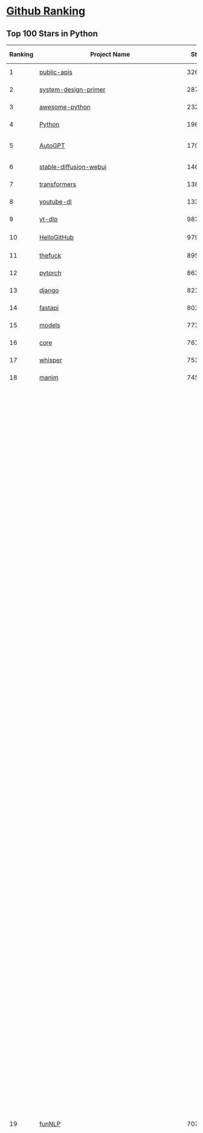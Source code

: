 [Github Ranking](../README.md)
==========

## Top 100 Stars in Python

| Ranking | Project Name | Stars | Forks | Language | Open Issues | Description | Last Commit |
| ------- | ------------ | ----- | ----- | -------- | ----------- | ----------- | ----------- |
| 1 | [public-apis](https://github.com/public-apis/public-apis) | 326187 | 34604 | Python | 45 | A collective list of free APIs | 2024-10-31T19:50:02Z |
| 2 | [system-design-primer](https://github.com/donnemartin/system-design-primer) | 287492 | 47911 | Python | 231 | Learn how to design large-scale systems. Prep for the system design interview.  Includes Anki flashcards. | 2024-12-02T01:10:39Z |
| 3 | [awesome-python](https://github.com/vinta/awesome-python) | 232154 | 25177 | Python | 0 | An opinionated list of awesome Python frameworks, libraries, software and resources. | 2024-08-11T17:10:18Z |
| 4 | [Python](https://github.com/TheAlgorithms/Python) | 196839 | 46181 | Python | 62 | All Algorithms implemented in Python | 2025-01-27T21:05:24Z |
| 5 | [AutoGPT](https://github.com/Significant-Gravitas/AutoGPT) | 170943 | 44942 | Python | 176 | AutoGPT is the vision of accessible AI for everyone, to use and to build on. Our mission is to provide the tools, so that you can focus on what matters. | 2025-01-30T18:23:00Z |
| 6 | [stable-diffusion-webui](https://github.com/AUTOMATIC1111/stable-diffusion-webui) | 146579 | 27452 | Python | 2296 | Stable Diffusion web UI | 2025-01-30T17:36:09Z |
| 7 | [transformers](https://github.com/huggingface/transformers) | 138298 | 27745 | Python | 998 | 🤗 Transformers: State-of-the-art Machine Learning for Pytorch, TensorFlow, and JAX. | 2025-01-30T19:08:38Z |
| 8 | [youtube-dl](https://github.com/ytdl-org/youtube-dl) | 133894 | 10192 | Python | 3699 | Command-line program to download videos from YouTube.com and other video sites | 2025-01-22T06:56:37Z |
| 9 | [yt-dlp](https://github.com/yt-dlp/yt-dlp) | 98343 | 7705 | Python | 1470 | A feature-rich command-line audio/video downloader | 2025-01-30T19:58:10Z |
| 10 | [HelloGitHub](https://github.com/521xueweihan/HelloGitHub) | 97935 | 9796 | Python | 187 | :octocat: 分享 GitHub 上有趣、入门级的开源项目。Share interesting, entry-level open source projects on GitHub. | 2025-01-27T03:53:33Z |
| 11 | [thefuck](https://github.com/nvbn/thefuck) | 89593 | 3608 | Python | 274 | Magnificent app which corrects your previous console command. | 2024-07-19T14:56:13Z |
| 12 | [pytorch](https://github.com/pytorch/pytorch) | 86346 | 23243 | Python | 14507 | Tensors and Dynamic neural networks in Python with strong GPU acceleration | 2025-01-30T19:49:23Z |
| 13 | [django](https://github.com/django/django) | 82115 | 32176 | Python | 0 | The Web framework for perfectionists with deadlines. | 2025-01-30T17:50:48Z |
| 14 | [fastapi](https://github.com/fastapi/fastapi) | 80353 | 6873 | Python | 51 | FastAPI framework, high performance, easy to learn, fast to code, ready for production | 2025-01-30T14:06:09Z |
| 15 | [models](https://github.com/tensorflow/models) | 77333 | 45706 | Python | 1067 | Models and examples built with TensorFlow | 2025-01-30T18:20:15Z |
| 16 | [core](https://github.com/home-assistant/core) | 76157 | 32231 | Python | 2857 | :house_with_garden: Open source home automation that puts local control and privacy first. | 2025-01-30T19:47:24Z |
| 17 | [whisper](https://github.com/openai/whisper) | 75313 | 9000 | Python | 0 | Robust Speech Recognition via Large-Scale Weak Supervision | 2025-01-04T20:56:17Z |
| 18 | [manim](https://github.com/3b1b/manim) | 74552 | 6495 | Python | 433 | Animation engine for explanatory math videos | 2025-01-08T16:22:03Z |
| 19 | [funNLP](https://github.com/fighting41love/funNLP) | 70718 | 14657 | Python | 29 | 中英文敏感词、语言检测、中外手机/电话归属地/运营商查询、名字推断性别、手机号抽取、身份证抽取、邮箱抽取、中日文人名库、中文缩写库、拆字词典、词汇情感值、停用词、反动词表、暴恐词表、繁简体转换、英文模拟中文发音、汪峰歌词生成器、职业名称词库、同义词库、反义词库、否定词库、汽车品牌词库、汽车零件词库、连续英文切割、各种中文词向量、公司名字大全、古诗词库、IT词库、财经词库、成语词库、地名词库、历史名人词库、诗词词库、医学词库、饮食词库、法律词库、汽车词库、动物词库、中文聊天语料、中文谣言数据、百度中文问答数据集、句子相似度匹配算法集合、bert资源、文本生成&摘要相关工具、cocoNLP信息抽取工具、国内电话号码正则匹配、清华大学XLORE:中英文跨语言百科知识图谱、清华大学人工智能技术系列报告、自然语言生成、NLU太难了系列、自动对联数据及机器人、用户名黑名单列表、罪名法务名词及分类模型、微信公众号语料、cs224n深度学习自然语言处理课程、中文手写汉字识别、中文自然语言处理 语料/数据集、变量命名神器、分词语料库+代码、任务型对话英文数据集、ASR 语音数据集 + 基于深度学习的中文语音识别系统、笑声检测器、Microsoft多语言数字/单位/如日期时间识别包、中华新华字典数据库及api(包括常用歇后语、成语、词语和汉字)、文档图谱自动生成、SpaCy 中文模型、Common Voice语音识别数据集新版、神经网络关系抽取、基于bert的命名实体识别、关键词(Keyphrase)抽取包pke、基于医疗领域知识图谱的问答系统、基于依存句法与语义角色标注的事件三元组抽取、依存句法分析4万句高质量标注数据、cnocr：用来做中文OCR的Python3包、中文人物关系知识图谱项目、中文nlp竞赛项目及代码汇总、中文字符数据、speech-aligner: 从“人声语音”及其“语言文本”产生音素级别时间对齐标注的工具、AmpliGraph: 知识图谱表示学习(Python)库：知识图谱概念链接预测、Scattertext 文本可视化(python)、语言/知识表示工具：BERT & ERNIE、中文对比英文自然语言处理NLP的区别综述、Synonyms中文近义词工具包、HarvestText领域自适应文本挖掘工具（新词发现-情感分析-实体链接等）、word2word：(Python)方便易用的多语言词-词对集：62种语言/3,564个多语言对、语音识别语料生成工具：从具有音频/字幕的在线视频创建自动语音识别(ASR)语料库、构建医疗实体识别的模型（包含词典和语料标注）、单文档非监督的关键词抽取、Kashgari中使用gpt-2语言模型、开源的金融投资数据提取工具、文本自动摘要库TextTeaser: 仅支持英文、人民日报语料处理工具集、一些关于自然语言的基本模型、基于14W歌曲知识库的问答尝试--功能包括歌词接龙and已知歌词找歌曲以及歌曲歌手歌词三角关系的问答、基于Siamese bilstm模型的相似句子判定模型并提供训练数据集和测试数据集、用Transformer编解码模型实现的根据Hacker News文章标题自动生成评论、用BERT进行序列标记和文本分类的模板代码、LitBank：NLP数据集——支持自然语言处理和计算人文学科任务的100部带标记英文小说语料、百度开源的基准信息抽取系统、虚假新闻数据集、Facebook: LAMA语言模型分析，提供Transformer-XL/BERT/ELMo/GPT预训练语言模型的统一访问接口、CommonsenseQA：面向常识的英文QA挑战、中文知识图谱资料、数据及工具、各大公司内部里大牛分享的技术文档 PDF 或者 PPT、自然语言生成SQL语句（英文）、中文NLP数据增强（EDA）工具、英文NLP数据增强工具 、基于医药知识图谱的智能问答系统、京东商品知识图谱、基于mongodb存储的军事领域知识图谱问答项目、基于远监督的中文关系抽取、语音情感分析、中文ULMFiT-情感分析-文本分类-语料及模型、一个拍照做题程序、世界各国大规模人名库、一个利用有趣中文语料库 qingyun 训练出来的中文聊天机器人、中文聊天机器人seqGAN、省市区镇行政区划数据带拼音标注、教育行业新闻语料库包含自动文摘功能、开放了对话机器人-知识图谱-语义理解-自然语言处理工具及数据、中文知识图谱：基于百度百科中文页面-抽取三元组信息-构建中文知识图谱、masr: 中文语音识别-提供预训练模型-高识别率、Python音频数据增广库、中文全词覆盖BERT及两份阅读理解数据、ConvLab：开源多域端到端对话系统平台、中文自然语言处理数据集、基于最新版本rasa搭建的对话系统、基于TensorFlow和BERT的管道式实体及关系抽取、一个小型的证券知识图谱/知识库、复盘所有NLP比赛的TOP方案、OpenCLaP：多领域开源中文预训练语言模型仓库、UER：基于不同语料+编码器+目标任务的中文预训练模型仓库、中文自然语言处理向量合集、基于金融-司法领域(兼有闲聊性质)的聊天机器人、g2pC：基于上下文的汉语读音自动标记模块、Zincbase 知识图谱构建工具包、诗歌质量评价/细粒度情感诗歌语料库、快速转化「中文数字」和「阿拉伯数字」、百度知道问答语料库、基于知识图谱的问答系统、jieba_fast 加速版的jieba、正则表达式教程、中文阅读理解数据集、基于BERT等最新语言模型的抽取式摘要提取、Python利用深度学习进行文本摘要的综合指南、知识图谱深度学习相关资料整理、维基大规模平行文本语料、StanfordNLP 0.2.0：纯Python版自然语言处理包、NeuralNLP-NeuralClassifier：腾讯开源深度学习文本分类工具、端到端的封闭域对话系统、中文命名实体识别：NeuroNER vs. BertNER、新闻事件线索抽取、2019年百度的三元组抽取比赛：“科学空间队”源码、基于依存句法的开放域文本知识三元组抽取和知识库构建、中文的GPT2训练代码、ML-NLP - 机器学习(Machine Learning)NLP面试中常考到的知识点和代码实现、nlp4han:中文自然语言处理工具集(断句/分词/词性标注/组块/句法分析/语义分析/NER/N元语法/HMM/代词消解/情感分析/拼写检查、XLM：Facebook的跨语言预训练语言模型、用基于BERT的微调和特征提取方法来进行知识图谱百度百科人物词条属性抽取、中文自然语言处理相关的开放任务-数据集-当前最佳结果、CoupletAI - 基于CNN+Bi-LSTM+Attention 的自动对对联系统、抽象知识图谱、MiningZhiDaoQACorpus - 580万百度知道问答数据挖掘项目、brat rapid annotation tool: 序列标注工具、大规模中文知识图谱数据：1.4亿实体、数据增强在机器翻译及其他nlp任务中的应用及效果、allennlp阅读理解:支持多种数据和模型、PDF表格数据提取工具 、 Graphbrain：AI开源软件库和科研工具，目的是促进自动意义提取和文本理解以及知识的探索和推断、简历自动筛选系统、基于命名实体识别的简历自动摘要、中文语言理解测评基准，包括代表性的数据集&基准模型&语料库&排行榜、树洞 OCR 文字识别 、从包含表格的扫描图片中识别表格和文字、语声迁移、Python口语自然语言处理工具集(英文)、 similarity：相似度计算工具包，java编写、海量中文预训练ALBERT模型 、Transformers 2.0 、基于大规模音频数据集Audioset的音频增强 、Poplar：网页版自然语言标注工具、图片文字去除，可用于漫画翻译 、186种语言的数字叫法库、Amazon发布基于知识的人-人开放领域对话数据集 、中文文本纠错模块代码、繁简体转换 、 Python实现的多种文本可读性评价指标、类似于人名/地名/组织机构名的命名体识别数据集 、东南大学《知识图谱》研究生课程(资料)、. 英文拼写检查库 、 wwsearch是企业微信后台自研的全文检索引擎、CHAMELEON：深度学习新闻推荐系统元架构 、 8篇论文梳理BERT相关模型进展与反思、DocSearch：免费文档搜索引擎、 LIDA：轻量交互式对话标注工具 、aili - the fastest in-memory index in the East 东半球最快并发索引 、知识图谱车音工作项目、自然语言生成资源大全 、中日韩分词库mecab的Python接口库、中文文本摘要/关键词提取、汉字字符特征提取器 (featurizer)，提取汉字的特征（发音特征、字形特征）用做深度学习的特征、中文生成任务基准测评 、中文缩写数据集、中文任务基准测评 - 代表性的数据集-基准(预训练)模型-语料库-baseline-工具包-排行榜、PySS3：面向可解释AI的SS3文本分类器机器可视化工具 、中文NLP数据集列表、COPE - 格律诗编辑程序、doccano：基于网页的开源协同多语言文本标注工具 、PreNLP：自然语言预处理库、简单的简历解析器，用来从简历中提取关键信息、用于中文闲聊的GPT2模型：GPT2-chitchat、基于检索聊天机器人多轮响应选择相关资源列表(Leaderboards、Datasets、Papers)、(Colab)抽象文本摘要实现集锦(教程 、词语拼音数据、高效模糊搜索工具、NLP数据增广资源集、微软对话机器人框架 、 GitHub Typo Corpus：大规模GitHub多语言拼写错误/语法错误数据集、TextCluster：短文本聚类预处理模块 Short text cluster、面向语音识别的中文文本规范化、BLINK：最先进的实体链接库、BertPunc：基于BERT的最先进标点修复模型、Tokenizer：快速、可定制的文本词条化库、中文语言理解测评基准，包括代表性的数据集、基准(预训练)模型、语料库、排行榜、spaCy 医学文本挖掘与信息提取 、 NLP任务示例项目代码集、 python拼写检查库、chatbot-list - 行业内关于智能客服、聊天机器人的应用和架构、算法分享和介绍、语音质量评价指标(MOSNet, BSSEval, STOI, PESQ, SRMR)、 用138GB语料训练的法文RoBERTa预训练语言模型 、BERT-NER-Pytorch：三种不同模式的BERT中文NER实验、无道词典 - 有道词典的命令行版本，支持英汉互查和在线查询、2019年NLP亮点回顾、 Chinese medical dialogue data 中文医疗对话数据集 、最好的汉字数字(中文数字)-阿拉伯数字转换工具、 基于百科知识库的中文词语多词义/义项获取与特定句子词语语义消歧、awesome-nlp-sentiment-analysis - 情感分析、情绪原因识别、评价对象和评价词抽取、LineFlow：面向所有深度学习框架的NLP数据高效加载器、中文医学NLP公开资源整理 、MedQuAD：(英文)医学问答数据集、将自然语言数字串解析转换为整数和浮点数、Transfer Learning in Natural Language Processing (NLP) 、面向语音识别的中文/英文发音辞典、Tokenizers：注重性能与多功能性的最先进分词器、CLUENER 细粒度命名实体识别 Fine Grained Named Entity Recognition、 基于BERT的中文命名实体识别、中文谣言数据库、NLP数据集/基准任务大列表、nlp相关的一些论文及代码, 包括主题模型、词向量(Word Embedding)、命名实体识别(NER)、文本分类(Text Classificatin)、文本生成(Text Generation)、文本相似性(Text Similarity)计算等，涉及到各种与nlp相关的算法，基于keras和tensorflow 、Python文本挖掘/NLP实战示例、 Blackstone：面向非结构化法律文本的spaCy pipeline和NLP模型通过同义词替换实现文本“变脸” 、中文 预训练 ELECTREA 模型: 基于对抗学习 pretrain Chinese Model 、albert-chinese-ner - 用预训练语言模型ALBERT做中文NER 、基于GPT2的特定主题文本生成/文本增广、开源预训练语言模型合集、多语言句向量包、编码、标记和实现：一种可控高效的文本生成方法、 英文脏话大列表 、attnvis：GPT2、BERT等transformer语言模型注意力交互可视化、CoVoST：Facebook发布的多语种语音-文本翻译语料库，包括11种语言(法语、德语、荷兰语、俄语、西班牙语、意大利语、土耳其语、波斯语、瑞典语、蒙古语和中文)的语音、文字转录及英文译文、Jiagu自然语言处理工具 - 以BiLSTM等模型为基础，提供知识图谱关系抽取 中文分词 词性标注 命名实体识别 情感分析 新词发现 关键词 文本摘要 文本聚类等功能、用unet实现对文档表格的自动检测，表格重建、NLP事件提取文献资源列表 、 金融领域自然语言处理研究资源大列表、CLUEDatasetSearch - 中英文NLP数据集：搜索所有中文NLP数据集，附常用英文NLP数据集 、medical_NER - 中文医学知识图谱命名实体识别 、(哈佛)讲因果推理的免费书、知识图谱相关学习资料/数据集/工具资源大列表、Forte：灵活强大的自然语言处理pipeline工具集 、Python字符串相似性算法库、PyLaia：面向手写文档分析的深度学习工具包、TextFooler：针对文本分类/推理的对抗文本生成模块、Haystack：灵活、强大的可扩展问答(QA)框架、中文关键短语抽取工具 | 2024-05-10T07:38:24Z |
| 20 | [flask](https://github.com/pallets/flask) | 68667 | 16272 | Python | 2 | The Python micro framework for building web applications. | 2025-01-05T17:10:05Z |
| 21 | [devops-exercises](https://github.com/bregman-arie/devops-exercises) | 67565 | 15115 | Python | 31 | Linux, Jenkins, AWS, SRE, Prometheus, Docker, Python, Ansible, Git, Kubernetes, Terraform, OpenStack, SQL, NoSQL, Azure, GCP, DNS, Elastic, Network, Virtualization. DevOps Interview Questions | 2025-01-25T17:57:43Z |
| 22 | [screenshot-to-code](https://github.com/abi/screenshot-to-code) | 67373 | 8223 | Python | 86 | Drop in a screenshot and convert it to clean code (HTML/Tailwind/React/Vue) | 2025-01-24T17:13:09Z |
| 23 | [gpt_academic](https://github.com/binary-husky/gpt_academic) | 67155 | 8244 | Python | 403 | 为GPT/GLM等LLM大语言模型提供实用化交互接口，特别优化论文阅读/润色/写作体验，模块化设计，支持自定义快捷按钮&函数插件，支持Python和C++等项目剖析&自译解功能，PDF/LaTex论文翻译&总结功能，支持并行问询多种LLM模型，支持chatglm3等本地模型。接入通义千问, deepseekcoder, 讯飞星火, 文心一言, llama2, rwkv, claude2, moss等。 | 2025-01-29T15:29:44Z |
| 24 | [awesome-machine-learning](https://github.com/josephmisiti/awesome-machine-learning) | 66774 | 14761 | Python | 0 | A curated list of awesome Machine Learning frameworks, libraries and software. | 2024-12-16T21:26:20Z |
| 25 | [d2l-zh](https://github.com/d2l-ai/d2l-zh) | 65382 | 11206 | Python | 0 | 《动手学深度学习》：面向中文读者、能运行、可讨论。中英文版被70多个国家的500多所大学用于教学。 | 2024-07-30T09:32:19Z |
| 26 | [ComfyUI](https://github.com/comfyanonymous/ComfyUI) | 65255 | 6971 | Python | 1882 | The most powerful and modular diffusion model GUI, api and backend with a graph/nodes interface. | 2025-01-30T11:49:59Z |
| 27 | [cpython](https://github.com/python/cpython) | 64975 | 30991 | Python | 7210 | The Python programming language | 2025-01-30T19:34:09Z |
| 28 | [DeepSeek-V3](https://github.com/deepseek-ai/DeepSeek-V3) | 63977 | 9007 | Python | 152 | None | 2025-01-26T01:29:50Z |
| 29 | [ansible](https://github.com/ansible/ansible) | 63840 | 23963 | Python | 545 | Ansible is a radically simple IT automation platform that makes your applications and systems easier to deploy and maintain. Automate everything from code deployment to network configuration to cloud management, in a language that approaches plain English, using SSH, with no agents to install on remote systems. https://docs.ansible.com. | 2025-01-30T17:32:33Z |
| 30 | [gpt4free](https://github.com/xtekky/gpt4free) | 63257 | 13525 | Python | 37 | The official gpt4free repository \| various collection of powerful language models \| gpt-4o and deepseek v3 & r1 | 2025-01-30T02:33:07Z |
| 31 | [PayloadsAllTheThings](https://github.com/swisskyrepo/PayloadsAllTheThings) | 62840 | 14930 | Python | 0 | A list of useful payloads and bypass for Web Application Security and Pentest/CTF | 2025-01-25T10:50:39Z |
| 32 | [keras](https://github.com/keras-team/keras) | 62426 | 19498 | Python | 224 | Deep Learning for humans | 2025-01-30T17:31:21Z |
| 33 | [sherlock](https://github.com/sherlock-project/sherlock) | 62096 | 7139 | Python | 91 | Hunt down social media accounts by username across social networks | 2024-11-13T21:56:34Z |
| 34 | [scikit-learn](https://github.com/scikit-learn/scikit-learn) | 60915 | 25542 | Python | 1551 | scikit-learn: machine learning in Python | 2025-01-30T14:44:37Z |
| 35 | [annotated_deep_learning_paper_implementations](https://github.com/labmlai/annotated_deep_learning_paper_implementations) | 58316 | 5941 | Python | 29 | 🧑‍🏫 60+ Implementations/tutorials of deep learning papers with side-by-side notes 📝; including transformers (original, xl, switch, feedback, vit, ...), optimizers (adam, adabelief, sophia, ...), gans(cyclegan, stylegan2, ...), 🎮 reinforcement learning (ppo, dqn), capsnet, distillation, ... 🧠 | 2024-08-24T09:18:59Z |
| 36 | [new-pac](https://github.com/Alvin9999/new-pac) | 58098 | 9701 | Python | 418 | 翻墙-科学上网、自由上网、免费科学上网、免费翻墙、fanqiang、油管youtube/视频下载、软件、VPN、一键翻墙浏览器，vps一键搭建翻墙服务器脚本/教程，免费shadowsocks/ss/ssr/v2ray/goflyway账号/节点，翻墙梯子，电脑、手机、iOS、安卓、windows、Mac、Linux、路由器翻墙、科学上网、youtube视频下载、youtube油管镜像/免翻墙网站、美区apple id共享账号、翻墙-科学上网-梯子 | 2025-01-30T20:02:15Z |
| 37 | [open-interpreter](https://github.com/OpenInterpreter/open-interpreter) | 58062 | 4981 | Python | 203 | A natural language interface for computers | 2025-01-24T13:02:04Z |
| 38 | [localstack](https://github.com/localstack/localstack) | 57459 | 4068 | Python | 272 | 💻 A fully functional local AWS cloud stack. Develop and test your cloud & Serverless apps offline | 2025-01-30T19:55:33Z |
| 39 | [llama](https://github.com/meta-llama/llama) | 57426 | 9689 | Python | 420 | Inference code for Llama models | 2025-01-26T21:42:26Z |
| 40 | [private-gpt](https://github.com/zylon-ai/private-gpt) | 55034 | 7394 | Python | 235 | Interact with your documents using the power of GPT, 100% privately, no data leaks | 2024-11-13T19:30:32Z |
| 41 | [you-get](https://github.com/soimort/you-get) | 54577 | 9698 | Python | 0 | :arrow_double_down: Dumb downloader that scrapes the web | 2025-01-04T02:13:08Z |
| 42 | [face_recognition](https://github.com/ageitgey/face_recognition) | 54021 | 13539 | Python | 757 | The world's simplest facial recognition api for Python and the command line | 2024-08-21T06:22:36Z |
| 43 | [scrapy](https://github.com/scrapy/scrapy) | 53961 | 10624 | Python | 427 | Scrapy, a fast high-level web crawling & scraping framework for Python. | 2025-01-28T19:08:06Z |
| 44 | [Real-Time-Voice-Cloning](https://github.com/CorentinJ/Real-Time-Voice-Cloning) | 53354 | 8874 | Python | 198 | Clone a voice in 5 seconds to generate arbitrary speech in real-time | 2024-08-14T19:54:03Z |
| 45 | [faceswap](https://github.com/deepfakes/faceswap) | 53131 | 13298 | Python | 25 | Deepfakes Software For All | 2024-11-19T23:13:32Z |
| 46 | [gpt-engineer](https://github.com/AntonOsika/gpt-engineer) | 52962 | 6902 | Python | 18 | Platform to experiment with the AI Software Engineer. Terminal based. NOTE: Very different from https://gptengineer.app | 2024-11-17T22:47:32Z |
| 47 | [requests](https://github.com/psf/requests) | 52436 | 9360 | Python | 184 | A simple, yet elegant, HTTP library. | 2025-01-27T17:39:36Z |
| 48 | [yolov5](https://github.com/ultralytics/yolov5) | 52128 | 16613 | Python | 192 | YOLOv5 🚀 in PyTorch > ONNX > CoreML > TFLite | 2025-01-30T16:42:48Z |
| 49 | [openpilot](https://github.com/commaai/openpilot) | 51741 | 9339 | Python | 116 | openpilot is an operating system for robotics. Currently, it upgrades the driver assistance system on 275+ supported cars. | 2025-01-30T19:47:57Z |
| 50 | [hackingtool](https://github.com/Z4nzu/hackingtool) | 51412 | 5527 | Python | 42 | ALL IN ONE Hacking Tool For Hackers | 2024-07-31T13:30:04Z |
| 51 | [rich](https://github.com/Textualize/rich) | 50495 | 1771 | Python | 192 | Rich is a Python library for rich text and beautiful formatting in the terminal. | 2024-12-02T16:01:57Z |
| 52 | [grok-1](https://github.com/xai-org/grok-1) | 49885 | 8345 | Python | 76 | Grok open release | 2024-08-30T04:17:25Z |
| 53 | [professional-programming](https://github.com/charlax/professional-programming) | 47247 | 3748 | Python | 0 | A collection of learning resources for curious software engineers | 2025-01-26T23:40:28Z |
| 54 | [big-list-of-naughty-strings](https://github.com/minimaxir/big-list-of-naughty-strings) | 46902 | 2150 | Python | 69 | The Big List of Naughty Strings is a list of strings which have a high probability of causing issues when used as user-input data. | 2024-04-18T03:26:59Z |
| 55 | [PaddleOCR](https://github.com/PaddlePaddle/PaddleOCR) | 46037 | 7964 | Python | 46 | Awesome multilingual OCR toolkits based on PaddlePaddle (practical ultra lightweight OCR system, support 80+ languages recognition, provide data annotation and synthesis tools, support training and deployment among server, mobile, embedded and IoT devices) | 2025-01-29T23:00:59Z |
| 56 | [MetaGPT](https://github.com/geekan/MetaGPT) | 45855 | 5473 | Python | 53 | 🌟 The Multi-Agent Framework: First AI Software Company, Towards Natural Language Programming | 2024-12-18T02:20:32Z |
| 57 | [langflow](https://github.com/langflow-ai/langflow) | 45644 | 5019 | Python | 239 | Langflow is a low-code app builder for RAG and multi-agent AI applications. It’s Python-based and agnostic to any model, API, or database. | 2025-01-30T19:46:27Z |
| 58 | [OpenHands](https://github.com/All-Hands-AI/OpenHands) | 44936 | 4970 | Python | 287 | 🙌 OpenHands: Code Less, Make More | 2025-01-30T19:45:31Z |
| 59 | [pandas](https://github.com/pandas-dev/pandas) | 44433 | 18169 | Python | 3604 | Flexible and powerful data analysis / manipulation library for Python, providing labeled data structures similar to R data.frame objects, statistical functions, and much more | 2025-01-30T17:31:46Z |
| 60 | [30-Days-Of-Python](https://github.com/Asabeneh/30-Days-Of-Python) | 44183 | 8448 | Python | 51 | 30 days of Python programming challenge is a step-by-step guide to learn the Python programming language in 30 days. This challenge may take more than100 days, follow your own pace.  These videos may help too: https://www.youtube.com/channel/UC7PNRuno1rzYPb1xLa4yktw | 2024-10-09T08:43:32Z |
| 61 | [Deep-Live-Cam](https://github.com/hacksider/Deep-Live-Cam) | 43458 | 6323 | Python | 7 | real time face swap and one-click video deepfake with only a single image | 2025-01-30T14:50:13Z |
| 62 | [Fooocus](https://github.com/lllyasviel/Fooocus) | 42897 | 6314 | Python | 194 | Focus on prompting and generating | 2025-01-24T10:55:35Z |
| 63 | [text-generation-webui](https://github.com/oobabooga/text-generation-webui) | 41949 | 5453 | Python | 215 | A Gradio web UI for Large Language Models with support for multiple inference backends. | 2025-01-30T17:50:16Z |
| 64 | [ChatGLM-6B](https://github.com/THUDM/ChatGLM-6B) | 41005 | 5242 | Python | 556 | ChatGLM-6B: An Open Bilingual Dialogue Language Model \| 开源双语对话语言模型 | 2024-06-27T04:05:25Z |
| 65 | [python-patterns](https://github.com/faif/python-patterns) | 40845 | 6954 | Python | 10 | A collection of design patterns/idioms in Python | 2024-09-05T20:53:59Z |
| 66 | [odoo](https://github.com/odoo/odoo) | 40265 | 26115 | Python | 2989 | Odoo. Open Source Apps To Grow Your Business. | 2025-01-30T19:43:09Z |
| 67 | [diagrams](https://github.com/mingrammer/diagrams) | 40199 | 2577 | Python | 306 | :art: Diagram as Code for prototyping cloud system architectures | 2025-01-29T08:38:19Z |
| 68 | [ailearning](https://github.com/apachecn/ailearning) | 39981 | 11488 | Python | 2 | AiLearning：数据分析+机器学习实战+线性代数+PyTorch+NLTK+TF2 | 2024-11-12T16:21:55Z |
| 69 | [stablediffusion](https://github.com/Stability-AI/stablediffusion) | 39903 | 5122 | Python | 243 | High-Resolution Image Synthesis with Latent Diffusion Models | 2024-10-10T21:28:57Z |
| 70 | [sentry](https://github.com/getsentry/sentry) | 39742 | 4249 | Python | 2032 | Developer-first error tracking and performance monitoring | 2025-01-30T20:02:00Z |
| 71 | [GPT-SoVITS](https://github.com/RVC-Boss/GPT-SoVITS) | 39582 | 4446 | Python | 663 | 1 min voice data can also be used to train a good TTS model! (few shot voice cloning) | 2025-01-18T12:51:48Z |
| 72 | [black](https://github.com/psf/black) | 39489 | 2511 | Python | 344 | The uncompromising Python code formatter | 2025-01-29T22:29:55Z |
| 73 | [LLaMA-Factory](https://github.com/hiyouga/LLaMA-Factory) | 39060 | 4790 | Python | 252 | Unified Efficient Fine-Tuning of 100+ LLMs & VLMs (ACL 2024) | 2025-01-30T19:00:53Z |
| 74 | [ColossalAI](https://github.com/hpcaitech/ColossalAI) | 39035 | 4358 | Python | 400 | Making large AI models cheaper, faster and more accessible | 2025-01-24T06:36:25Z |
| 75 | [nanoGPT](https://github.com/karpathy/nanoGPT) | 38896 | 6319 | Python | 217 | The simplest, fastest repository for training/finetuning medium-sized GPTs. | 2024-12-09T23:53:04Z |
| 76 | [cheat.sh](https://github.com/chubin/cheat.sh) | 38860 | 1807 | Python | 121 | the only cheat sheet you need | 2024-12-31T17:50:52Z |
| 77 | [Deep-Learning-Papers-Reading-Roadmap](https://github.com/floodsung/Deep-Learning-Papers-Reading-Roadmap) | 38678 | 7340 | Python | 50 | Deep Learning papers reading roadmap for anyone who are eager to learn this amazing tech! | 2022-11-27T13:18:32Z |
| 78 | [bert](https://github.com/google-research/bert) | 38577 | 9655 | Python | 790 | TensorFlow code and pre-trained models for BERT | 2024-07-23T23:39:41Z |
| 79 | [autogen](https://github.com/microsoft/autogen) | 38506 | 5637 | Python | 625 | A programming framework for agentic AI 🤖 PyPi: autogen-agentchat Discord: https://aka.ms/autogen-discord Office Hour: https://aka.ms/autogen-officehour | 2025-01-30T19:46:48Z |
| 80 | [airflow](https://github.com/apache/airflow) | 38496 | 14565 | Python | 1093 | Apache Airflow - A platform to programmatically author, schedule, and monitor workflows | 2025-01-30T20:01:54Z |
| 81 | [llama_index](https://github.com/run-llama/llama_index) | 38432 | 5498 | Python | 621 | LlamaIndex is the leading framework for building LLM-powered agents over your data. | 2025-01-30T18:10:40Z |
| 82 | [mitmproxy](https://github.com/mitmproxy/mitmproxy) | 37711 | 4098 | Python | 328 | An interactive TLS-capable intercepting HTTP proxy for penetration testers and software developers. | 2025-01-29T19:06:36Z |
| 83 | [FastChat](https://github.com/lm-sys/FastChat) | 37615 | 4603 | Python | 794 | An open platform for training, serving, and evaluating large language models. Release repo for Vicuna and Chatbot Arena. | 2025-01-23T05:01:13Z |
| 84 | [TTS](https://github.com/coqui-ai/TTS) | 37248 | 4639 | Python | 17 | 🐸💬 - a deep learning toolkit for Text-to-Speech, battle-tested in research and production | 2024-08-16T12:07:14Z |
| 85 | [Open-Assistant](https://github.com/LAION-AI/Open-Assistant) | 37191 | 3258 | Python | 225 | OpenAssistant is a chat-based assistant that understands tasks, can interact with third-party systems, and retrieve information dynamically to do so. | 2024-08-17T01:55:35Z |
| 86 | [quivr](https://github.com/QuivrHQ/quivr) | 37176 | 3617 | Python | 50 | Opiniated RAG for integrating GenAI in your apps 🧠   Focus on your product rather than the RAG. Easy integration in existing products with customisation!  Any LLM: GPT4, Groq, Llama. Any Vectorstore: PGVector, Faiss. Any Files. Anyway you want.  | 2025-01-30T15:49:25Z |
| 87 | [streamlit](https://github.com/streamlit/streamlit) | 36960 | 3184 | Python | 941 | Streamlit — A faster way to build and share data apps. | 2025-01-30T19:53:12Z |
| 88 | [WeChatMsg](https://github.com/LC044/WeChatMsg) | 36780 | 3800 | Python | 57 | 提取微信聊天记录，将其导出成HTML、Word、Excel文档永久保存，对聊天记录进行分析生成年度聊天报告，用聊天数据训练专属于个人的AI聊天助手 | 2025-01-02T13:14:29Z |
| 89 | [python-cheatsheet](https://github.com/gto76/python-cheatsheet) | 36774 | 6513 | Python | 5 | Comprehensive Python Cheatsheet | 2025-01-24T18:54:06Z |
| 90 | [interview_internal_reference](https://github.com/0voice/interview_internal_reference) | 36765 | 9452 | Python | 28 | 2023年最新总结，阿里，腾讯，百度，美团，头条等技术面试题目，以及答案，专家出题人分析汇总。 | 2024-05-20T12:04:02Z |
| 91 | [DeepSpeed](https://github.com/microsoft/DeepSpeed) | 36436 | 4217 | Python | 990 | DeepSpeed is a deep learning optimization library that makes distributed training and inference easy, efficient, and effective. | 2025-01-30T19:46:38Z |
| 92 | [GFPGAN](https://github.com/TencentARC/GFPGAN) | 36237 | 6000 | Python | 350 | GFPGAN aims at developing Practical Algorithms for Real-world Face Restoration. | 2024-07-26T18:44:02Z |
| 93 | [wtfpython](https://github.com/satwikkansal/wtfpython) | 35980 | 2667 | Python | 72 | What the f*ck Python? 😱 | 2025-01-16T18:18:13Z |
| 94 | [ultralytics](https://github.com/ultralytics/ultralytics) | 35921 | 6915 | Python | 668 | Ultralytics YOLO11 🚀 | 2025-01-30T17:12:00Z |
| 95 | [markitdown](https://github.com/microsoft/markitdown) | 35903 | 1604 | Python | 118 | Python tool for converting files and office documents to Markdown. | 2025-01-24T22:09:34Z |
| 96 | [DragGAN](https://github.com/XingangPan/DragGAN) | 35842 | 3460 | Python | 144 | Official Code for DragGAN (SIGGRAPH 2023) | 2024-05-18T17:51:40Z |
| 97 | [OpenBB](https://github.com/OpenBB-finance/OpenBB) | 35800 | 3249 | Python | 37 | Investment Research for Everyone, Everywhere. | 2025-01-30T19:35:14Z |
| 98 | [MockingBird](https://github.com/babysor/MockingBird) | 35696 | 5220 | Python | 475 | 🚀AI拟声: 5秒内克隆您的声音并生成任意语音内容 Clone a voice in 5 seconds to generate arbitrary speech in real-time | 2024-11-15T05:00:29Z |
| 99 | [freqtrade](https://github.com/freqtrade/freqtrade) | 35669 | 6964 | Python | 36 | Free, open source crypto trading bot | 2025-01-30T18:43:54Z |
| 100 | [gradio](https://github.com/gradio-app/gradio) | 35612 | 2682 | Python | 450 | Build and share delightful machine learning apps, all in Python. 🌟 Star to support our work! | 2025-01-30T19:44:47Z |

